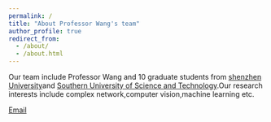 ```yaml
---
permalink: /
title: "About Professor Wang's team"
author_profile: true
redirect_from: 
  - /about/
  - /about.html
---
```


Our team include Professor Wang and 10 graduate students from [shenzhen University](https://www.szu.edu.cn)and [Southern University of Science and Technology](https://www.sustech.edu.cn).Our research interests include complex network,computer vision,machine learning etc.

[Email](2410095045@mails.szu.edu.cn) 
